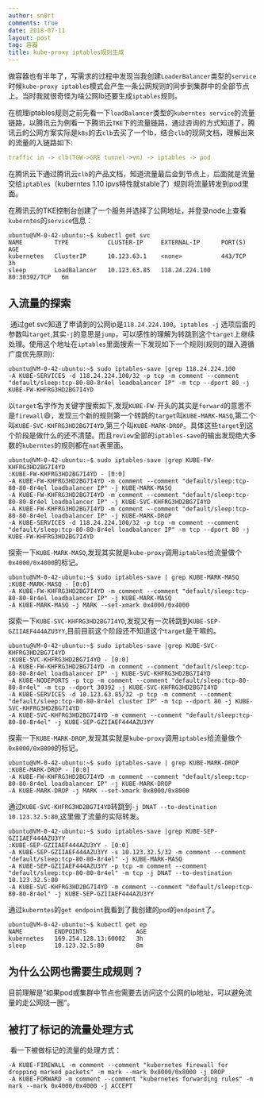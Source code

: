 ```yaml
---
author: sn0rt
comments: true
date: 2018-07-11
layout: post
tag: 容器
title: kube-proxy iptables规则生成
---
```


​	做容器也有半年了，写需求的过程中发现当我创建`LoaderBalancer`类型的`service`时候`kube-proxy iptables`模式会产生一条公网规则的同步到集群中的全部节点上。当时我就很奇怪为啥公网lb还要生成`iptables`规则。

​	在梳理iptables规则之前先看一下`loadBalancer`类型的`kuberntes service`的流量链路，以腾讯云为例看一下腾讯云`TKE`下的流量链路，通过咨询的方式知道了，腾讯云的公网方案实际是`k8s`的去`clb`去买了一个lb，结合`clb`的现网文档，理解出来的流量的入链路如下:

```yaml
traffic in -> clb(TGW->GRE tunnel->vm) -> iptables -> pod
```

​	在腾讯云下通过腾讯云`clb`的产品文档，知道流量最后会到节点上，后面就是流量交给`iptables`（kuberntes 1.10 ipvs特性就stable了）规则将流量转发到pod里面。

在腾讯云的TKE控制台创建了一个服务并选择了公网地址，并登录node上查看`kuberntes`的`service`信息：

```shell
ubuntu@VM-0-42-ubuntu:~$ kubectl get svc
NAME         TYPE           CLUSTER-IP     EXTERNAL-IP      PORT(S)        AGE
kubernetes   ClusterIP      10.123.63.1    <none>           443/TCP        3h
sleep        LoadBalancer   10.123.63.85   118.24.224.100   80:30392/TCP   6m
```

## 入流量的探索

​	通过get svc知道了申请到的公网ip是`118.24.224.100`。`iptables -j` 选项后面的参数叫`target`,其实`-j`的意思是`jump`，可以感性的理解为转跳到这个`target`上继续处理。使用这个地址在`iptables`里面搜索一下发现如下一个规则(规则的跟入遵循广度优先原则):

```shell
ubuntu@VM-0-42-ubuntu:~$ sudo iptables-save |grep 118.24.224.100
-A KUBE-SERVICES -d 118.24.224.100/32 -p tcp -m comment --comment "default/sleep:tcp-80-80-8r4el loadbalancer IP" -m tcp --dport 80 -j KUBE-FW-KHFRG3HD2BG7I4YD
```

​	以`target`名字作为关键字搜索如下,发现`KUBE-FW-`开头的其实是`forward`的意思不是`firewall`😄，发现三个新的规则第一个转跳的`target`叫`KUBE-MARK-MASQ`,第二个叫`KUBE-SVC-KHFRG3HD2BG7I4YD`,第三个叫`KUBE-MARK-DROP`。具体这些`target`到这个阶段是做什么的还不清楚。而且`review`全部的`iptables-save`的输出发现绝大多数的`kuberntes`的规则都在`nat`表里面。

```shell
ubuntu@VM-0-42-ubuntu:~$ sudo iptables-save |grep KUBE-FW-KHFRG3HD2BG7I4YD
:KUBE-FW-KHFRG3HD2BG7I4YD - [0:0]
-A KUBE-FW-KHFRG3HD2BG7I4YD -m comment --comment "default/sleep:tcp-80-80-8r4el loadbalancer IP" -j KUBE-MARK-MASQ
-A KUBE-FW-KHFRG3HD2BG7I4YD -m comment --comment "default/sleep:tcp-80-80-8r4el loadbalancer IP" -j KUBE-SVC-KHFRG3HD2BG7I4YD
-A KUBE-FW-KHFRG3HD2BG7I4YD -m comment --comment "default/sleep:tcp-80-80-8r4el loadbalancer IP" -j KUBE-MARK-DROP
-A KUBE-SERVICES -d 118.24.224.100/32 -p tcp -m comment --comment "default/sleep:tcp-80-80-8r4el loadbalancer IP" -m tcp --dport 80 -j KUBE-FW-KHFRG3HD2BG7I4YD
```

​	探索一下`KUBE-MARK-MASQ`,发现其实就是`kube-proxy`调用`iptables`给流量做个`0x4000/0x4000`的标记。

```shell
ubuntu@VM-0-42-ubuntu:~$ sudo iptables-save | grep KUBE-MARK-MASQ
:KUBE-MARK-MASQ - [0:0]
-A KUBE-FW-KHFRG3HD2BG7I4YD -m comment --comment "default/sleep:tcp-80-80-8r4el loadbalancer IP" -j KUBE-MARK-MASQ
-A KUBE-MARK-MASQ -j MARK --set-xmark 0x4000/0x4000
```

​	探索一下`KUBE-SVC-KHFRG3HD2BG7I4YD`,发现又有一次转跳到`KUBE-SEP-GZIIAEF444AZU3YY`,目前目前这个阶段还不知道这个`target`是干嘛的。

```shell
ubuntu@VM-0-42-ubuntu:~$ sudo iptables-save |grep KUBE-SVC-KHFRG3HD2BG7I4YD
:KUBE-SVC-KHFRG3HD2BG7I4YD - [0:0]
-A KUBE-FW-KHFRG3HD2BG7I4YD -m comment --comment "default/sleep:tcp-80-80-8r4el loadbalancer IP" -j KUBE-SVC-KHFRG3HD2BG7I4YD
-A KUBE-NODEPORTS -p tcp -m comment --comment "default/sleep:tcp-80-80-8r4el" -m tcp --dport 30392 -j KUBE-SVC-KHFRG3HD2BG7I4YD
-A KUBE-SERVICES -d 10.123.63.85/32 -p tcp -m comment --comment "default/sleep:tcp-80-80-8r4el cluster IP" -m tcp --dport 80 -j KUBE-SVC-KHFRG3HD2BG7I4YD
-A KUBE-SVC-KHFRG3HD2BG7I4YD -m comment --comment "default/sleep:tcp-80-80-8r4el" -j KUBE-SEP-GZIIAEF444AZU3YY
```

​	探索一下`KUBE-MARK-DROP`,发现其实就是`kube-proxy`调用`iptables`给流量做个`0x8000/0x8000`的标记。

```shell
ubuntu@VM-0-42-ubuntu:~$ sudo iptables-save | grep KUBE-MARK-DROP
:KUBE-MARK-DROP - [0:0]
-A KUBE-FW-KHFRG3HD2BG7I4YD -m comment --comment "default/sleep:tcp-80-80-8r4el loadbalancer IP" -j KUBE-MARK-DROP
-A KUBE-MARK-DROP -j MARK --set-xmark 0x8000/0x8000
```

​	通过`KUBE-SVC-KHFRG3HD2BG7I4YD`转跳到`-j DNAT --to-destination 10.123.32.5:80`,这里做了流量的实际转发。

```shell
ubuntu@VM-0-42-ubuntu:~$ sudo iptables-save |grep KUBE-SEP-GZIIAEF444AZU3YY
:KUBE-SEP-GZIIAEF444AZU3YY - [0:0]
-A KUBE-SEP-GZIIAEF444AZU3YY -s 10.123.32.5/32 -m comment --comment "default/sleep:tcp-80-80-8r4el" -j KUBE-MARK-MASQ
-A KUBE-SEP-GZIIAEF444AZU3YY -p tcp -m comment --comment "default/sleep:tcp-80-80-8r4el" -m tcp -j DNAT --to-destination 10.123.32.5:80
-A KUBE-SVC-KHFRG3HD2BG7I4YD -m comment --comment "default/sleep:tcp-80-80-8r4el" -j KUBE-SEP-GZIIAEF444AZU3YY
```

​	通过`kuberntes`的`get endpoint`我看到了我创建的`pod`的`endpoint`了。

```shell
ubuntu@VM-0-42-ubuntu:~$ kubectl get ep
NAME         ENDPOINTS              AGE
kubernetes   169.254.128.13:60002   3h
sleep        10.123.32.5:80         8m
```

## 为什么公网也需要生成规则？

​	目前理解是”如果pod或集群中节点也需要去访问这个公网的ip地址，可以避免流量的走公网绕一圈“。

## 被打了标记的流量处理方式

​	看一下被做标记的流量的处理方式：

```
-A KUBE-FIREWALL -m comment --comment "kubernetes firewall for dropping marked packets" -m mark --mark 0x8000/0x8000 -j DROP
-A KUBE-FORWARD -m comment --comment "kubernetes forwarding rules" -m mark --mark 0x4000/0x4000 -j ACCEPT
```

